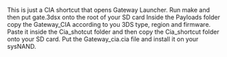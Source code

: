 This is just a CIA shortcut that opens Gateway Launcher.
Run make and then put gate.3dsx onto the root of your SD card
Inside the Payloads folder copy the Gateway_CIA according to you 3DS type, region and firmware. Paste it inside the Cia_shotcut folder and then copy the Cia_shortcut folder onto your SD card.
Put the Gateway_cia.cia file and install it on your sysNAND.
